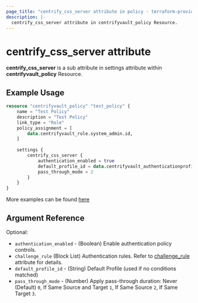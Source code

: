 ```yaml
---
page_title: "centrify_css_server attribute in policy - terraform-provider-centrify"
description: |-
  centrify_css_server attribute in centrifyvault_policy Resource.
---
```


# centrify_css_server attribute

**centrify_css_server** is a sub attribute in settings attribute within **centrifyvault_policy** Resource.

## Example Usage

```terraform
resource "centrifyvault_policy" "test_policy" {
    name = "Test Policy"
    description = "Test Policy"
    link_type = "Role"
    policy_assignment = [
        data.centrifyvault_role.system_admin.id,
    ]
    
    settings {
        centrify_css_server {
            authentication_enabled = true
            default_profile_id = data.centrifyvault_authenticationprofile.newdevice_auth_pf.id
            pass_through_mode = 2
        }
    }
}
```

More examples can be found [here](../../examples/centrifyvault_policy/centrify_css_server.tf)

## Argument Reference

Optional:

- `authentication_enabled` - (Boolean) Enable authentication policy controls.
- `challenge_rule` (Block List) Authentication rules. Refer to [challenge_rule](./attribute_challengerule.md) attribute for details.
- `default_profile_id` - (String) Default Profile (used if no conditions matched)
- `pass_through_mode` - (Number) Apply pass-through duration: Never (Default) `0`, If Same Source and Target `1`, If Same Source `2`, If Same Target `3`.
